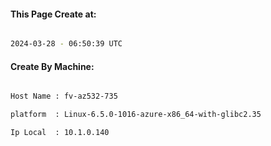 
   
#### This Page Create at:

```bash

2024-03-28 - 06:50:39 UTC

```

#### Create By Machine:

```bash

Host Name : fv-az532-735

platform  : Linux-6.5.0-1016-azure-x86_64-with-glibc2.35

Ip Local  : 10.1.0.140

```

